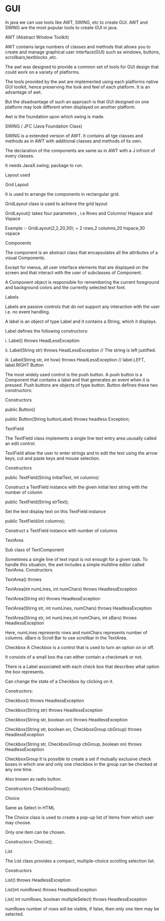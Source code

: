 # GUI

In java we can use tools like AWT, SWING, etc to create GUI. AWT and SWING are the most popular tools to create GUI in java.

AWT (Abstract Window Toolkit)

AWT contains large numbers of classes and methods that allows you to create and manage graphical user interface(GUI) such as windows, buttons, scrollbars,textblocks ,etc.

The awt was designed to provide a common set of tools for GUI design that could work on a variety of platforms.

The tools provided by the awt are implemented using each platforms native GUI toolkit, hence preserving the look and feel of each platform. It is an advantage of awt.

But the disadvantage of such an approach is that GUI designed on one platform may look different when displayed on another platform.

Awt is the foundation upon which swing is made.

SWING / JFC (Java Foundation Class)

SWING is a extended version of AWT. It contains all tge classes and methods as in AWT with additional classes and methods of its own.

The declaration of the components are same as in AWT with a J infront of every classes.

It needs JavaX.swing; package to run.

Layout used

Grid Layout

It is used to arrange the components in rectangular grid.

GridLayout class is used to achieve the grid layout

GridLayout() takes four parameters , i.e Rows and Columns/ Hspace and Vspace

Example :- GridLayout(2,2,20,30); = 2 rows,2 columns,20 hspace,30 vspace

Components

The component is an abstract class that encapsulates all the attributes of a visual Components.

Except for menus, all user interface elements that are displayed on the screen and that interact with the user of subclasses of 
Component.

A Component object is responsible for remembering the current foreground and background colors and the currently selected text font.

Labels

Labels are passive controls that do not support any interaction with the user i.e. no event handling.

A label is an object of type Label and it contains a String, which it displays.

Label defines the following constructors:

i. Label() throws HeadLessException

ii. Label(String str) throws HeadLessException // The string is left justified.

iii. Label(String str, int how) throws HeadLessException // label.LEFT, label.RIGHT
Button

The most widely used control is the push button. A push button is a Component that contains a label and that generates an event when it is pressed. Push buttons are objects of type button. Button defines these two constructors:

Constructors

public Button()

public Button(String buttonLabel) throws headless Exception;

TextField

The TextField class implements a single line text entry area ususally called an edit control.

TextField allow the user to enter strings and to edit the text using the arrow keys, cut and paste keys and mouse selection.

Constructors

public TextField(String initialText, int columns)

Construct a TextField instance with the given initial text string with the number of column

public TextField(String strText);

Set the text display text on this TextField instance

public TextField(int columns);

Construct s TextField instance with number of columns

TextArea

Sub class of TextComponent

Sometimes a single line of text input is not enough for a given task. To handle this situation, the awt includes a simple multiline editor called TextArea.
Constructors

TextArea() throws 

TextArea(int numLines, int numChars) throws HeadlessException

TextArea(String str) throws HeadlessException

TextArea(Stirng str, int numLines, numChars) throws HeadlessException

TextArea(String str, int numLines,int numChars, int sBars) throws HeadlessException

Here, numLines represents rows and numChars represents number of columns. sBars is Scroll Bar to use scrollbar in the TextArea.

Checkbox
A Checkbox is a control that is used to turn an option on or off.

It consists of a small box tha can either contain a checkmark or not.

There is a Label associated with each check box that describes what option the box represents.

Can change the state of a Checkbox by clicking on it.

Constructors:

Checkbox() throws HeadlessException

Checkbox(String str) throws HeadlessException

Checkbox(String str, boolean on) throws HeadlessException

Checkbox(String str, boolean on, CheckboxGroup cbGroup) throws HeadlessException

Checkbox(String str, CheckboxGroup cbGroup, boolean on) throws HeadlessException

CheckboxGroup
It is possible to create a set if mutually exclusive check boxes in which one and only one checkbox in the group can be checked at any one time.

Also known as radio button.

Constructors CheckboxGroup();

Choice

Same as Select in HTML

The Choice class is used to create a pop-up list of items from which user may choose.

Only one item can be chosen.

Constructors: Choice();

List

The List class provides a compact, multiple-choice scrolling selection list.

Constructors

List() throws HeadlessException

List(int numRows) throws HeadlessException

List( int numRows, boolean multipleSelect) throws HeadlessException

numRows number of rows will be visible, if false, then only one item may be selected.
